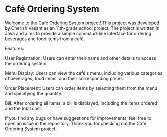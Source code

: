 # Café Ordering System
 
Welcome to the Café Ordering System project!
This project was developed by Cherish Vasant as an 11th-grade school project. 
The project is written in Java and aims to provide a simple command-line interface for ordering beverages and food items from a café.

Features:

User Registration: Users can enter their name and other details to access the ordering system.

Menu Display: Users can view the café's menu, including various categories of beverages, food items, and their corresponding prices.

Order Placement: Users can order items by selecting them from the menu and specifying the quantity. 

Bill: After ordering all items, a bill is displayed, including the items ordered and the total cost.


If you find any bugs or have suggestions for improvements, feel free to open an issue in the repository. 
Thank you for checking out the Café Ordering System project! 

